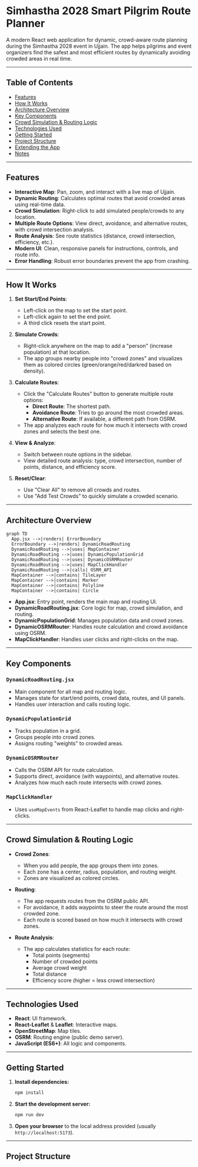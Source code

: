 # Simhastha 2028 Smart Pilgrim Route Planner

A modern React web application for dynamic, crowd-aware route planning during the Simhastha 2028 event in Ujjain. The app helps pilgrims and event organizers find the safest and most efficient routes by dynamically avoiding crowded areas in real time.

---

## Table of Contents

- [Features](#features)
- [How It Works](#how-it-works)
- [Architecture Overview](#architecture-overview)
- [Key Components](#key-components)
- [Crowd Simulation & Routing Logic](#crowd-simulation--routing-logic)
- [Technologies Used](#technologies-used)
- [Getting Started](#getting-started)
- [Project Structure](#project-structure)
- [Extending the App](#extending-the-app)
- [Notes](#notes)

---

## Features

- **Interactive Map**: Pan, zoom, and interact with a live map of Ujjain.
- **Dynamic Routing**: Calculates optimal routes that avoid crowded areas using real-time data.
- **Crowd Simulation**: Right-click to add simulated people/crowds to any location.
- **Multiple Route Options**: View direct, avoidance, and alternative routes, with crowd intersection analysis.
- **Route Analysis**: See route statistics (distance, crowd intersection, efficiency, etc.).
- **Modern UI**: Clean, responsive panels for instructions, controls, and route info.
- **Error Handling**: Robust error boundaries prevent the app from crashing.

---

## How It Works

1. **Set Start/End Points**:  
   - Left-click on the map to set the start point.
   - Left-click again to set the end point.
   - A third click resets the start point.

2. **Simulate Crowds**:  
   - Right-click anywhere on the map to add a "person" (increase population) at that location.
   - The app groups nearby people into "crowd zones" and visualizes them as colored circles (green/orange/red/darkred based on density).

3. **Calculate Routes**:  
   - Click the "Calculate Routes" button to generate multiple route options:
     - **Direct Route**: The shortest path.
     - **Avoidance Route**: Tries to go around the most crowded areas.
     - **Alternative Route**: If available, a different path from OSRM.
   - The app analyzes each route for how much it intersects with crowd zones and selects the best one.

4. **View & Analyze**:  
   - Switch between route options in the sidebar.
   - View detailed route analysis: type, crowd intersection, number of points, distance, and efficiency score.

5. **Reset/Clear**:  
   - Use "Clear All" to remove all crowds and routes.
   - Use "Add Test Crowds" to quickly simulate a crowded scenario.

---

## Architecture Overview

```mermaid
graph TD
  App.jsx -->|renders| ErrorBoundary
  ErrorBoundary -->|renders| DynamicRoadRouting
  DynamicRoadRouting -->|uses| MapContainer
  DynamicRoadRouting -->|uses| DynamicPopulationGrid
  DynamicRoadRouting -->|uses| DynamicOSRMRouter
  DynamicRoadRouting -->|uses| MapClickHandler
  DynamicRoadRouting -->|calls| OSRM_API
  MapContainer -->|contains| TileLayer
  MapContainer -->|contains| Marker
  MapContainer -->|contains| Polyline
  MapContainer -->|contains| Circle
```

- **App.jsx**: Entry point, renders the main map and routing UI.
- **DynamicRoadRouting.jsx**: Core logic for map, crowd simulation, and routing.
- **DynamicPopulationGrid**: Manages population data and crowd zones.
- **DynamicOSRMRouter**: Handles route calculation and crowd avoidance using OSRM.
- **MapClickHandler**: Handles user clicks and right-clicks on the map.

---

## Key Components

### `DynamicRoadRouting.jsx`
- Main component for all map and routing logic.
- Manages state for start/end points, crowd data, routes, and UI panels.
- Handles user interaction and calls routing logic.

### `DynamicPopulationGrid`
- Tracks population in a grid.
- Groups people into crowd zones.
- Assigns routing "weights" to crowded areas.

### `DynamicOSRMRouter`
- Calls the OSRM API for route calculation.
- Supports direct, avoidance (with waypoints), and alternative routes.
- Analyzes how much each route intersects with crowd zones.

### `MapClickHandler`
- Uses `useMapEvents` from React-Leaflet to handle map clicks and right-clicks.

---

## Crowd Simulation & Routing Logic

- **Crowd Zones**:  
  - When you add people, the app groups them into zones.
  - Each zone has a center, radius, population, and routing weight.
  - Zones are visualized as colored circles.

- **Routing**:  
  - The app requests routes from the OSRM public API.
  - For avoidance, it adds waypoints to steer the route around the most crowded zone.
  - Each route is scored based on how much it intersects with crowd zones.

- **Route Analysis**:  
  - The app calculates statistics for each route:
    - Total points (segments)
    - Number of crowded points
    - Average crowd weight
    - Total distance
    - Efficiency score (higher = less crowd intersection)

---

## Technologies Used

- **React**: UI framework.
- **React-Leaflet** & **Leaflet**: Interactive maps.
- **OpenStreetMap**: Map tiles.
- **OSRM**: Routing engine (public demo server).
- **JavaScript (ES6+)**: All logic and components.

---

## Getting Started

1. **Install dependencies:**
   ```bash
   npm install
   ```
2. **Start the development server:**
   ```bash
   npm run dev
   ```
3. **Open your browser** to the local address provided (usually `http://localhost:5173`).

---

## Project Structure
